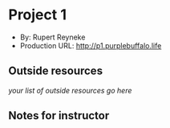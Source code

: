 # Project 1
+ By: Rupert Reyneke
+ Production URL: <http://p1.purplebuffalo.life>

## Outside resources
*your list of outside resources go here*


## Notes for instructor

